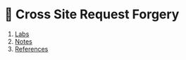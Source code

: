 # 🔵 Cross Site Request Forgery
1. [Labs](contents/labs.md)             
2. [Notes](contents/notes.md)           
3. [References](contents/references.md)  